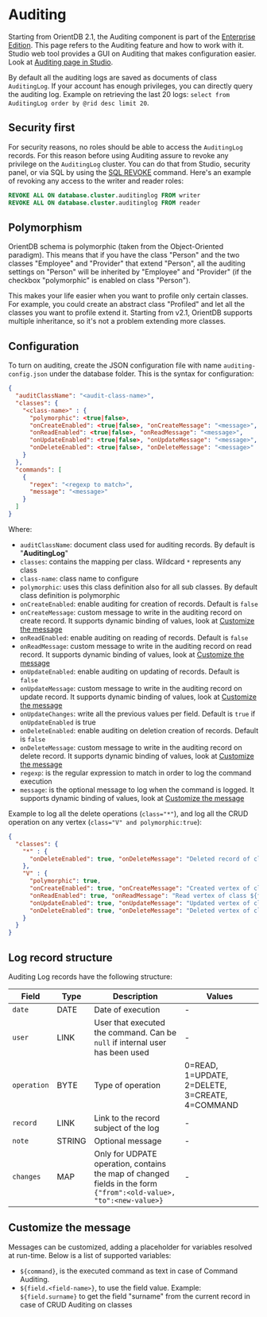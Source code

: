 # Auditing
Starting from OrientDB 2.1, the Auditing component is part of the [Enterprise Edition](http://www.orientechnologies.com/orientdb-enterprise/). This page refers to the Auditing feature and how to work with it. Studio web tool provides a GUI on Auditing that makes configuration easier. Look at [Auditing page in Studio](Studio-Auditing.md).

By default all the auditing logs are saved as documents of class `AuditingLog`. If your account has enough privileges, you can directly query the auditing log. Example on retrieving the last 20 logs: `select from AuditingLog order by @rid desc limit 20`.

## Security first
For security reasons, no roles should be able to access the `AuditingLog` records. For this reason before using Auditing assure to revoke any privilege on the `AuditingLog` cluster. You can do that from Studio, security panel, or via SQL by using the [SQL REVOKE](SQL-Revoke.md) command. Here's an example of revoking any access to the writer and reader roles:

```sql
REVOKE ALL ON database.cluster.auditinglog FROM writer
REVOKE ALL ON database.cluster.auditinglog FROM reader
```

## Polymorphism
OrientDB schema is polymorphic (taken from the Object-Oriented paradigm). This means that if you have the class "Person" and the two classes "Employee" and "Provider" that extend "Person", all the auditing settings on "Person" will be inherited by "Employee" and "Provider" (if the checkbox "polymorphic" is enabled on class "Person"). 

This makes your life easier when you want to profile only certain classes. For example, you could create an abstract class "Profiled" and let all the classes you want to profile extend it. Starting from v2.1, OrientDB supports multiple inheritance, so it's not a problem extending more classes.

## Configuration
To turn on auditing, create the JSON configuration file with name `auditing-config.json` under the database folder. This is the syntax for configuration:

```json
{
  "auditClassName": "<audit-class-name>",
  "classes": {
    "<class-name>" : {
      "polymorphic": <true|false>,
      "onCreateEnabled": <true|false>, "onCreateMessage": "<message>",
      "onReadEnabled": <true|false>, "onReadMessage": "<message>",
      "onUpdateEnabled": <true|false>, "onUpdateMessage": "<message>", "onUpdateChanges": <true|false>,
      "onDeleteEnabled": <true|false>, "onDeleteMessage": "<message>"
    }
  },
  "commands": [
    {
      "regex": "<regexp to match>",
      "message": "<message>"
    }
  ]
}
```

Where:
- `auditClassName`: document class used for auditing records. By default is "**AuditingLog**"
- `classes`: contains the mapping per class. Wildcard `*` represents any class
- `class-name`: class name to configure
- `polymorphic`: uses this class definition also for all sub classes. By default class definition is polymorphic
- `onCreateEnabled`: enable auditing for creation of records. Default is `false`
- `onCreateMessage`: custom message to write in the auditing record on create record. It supports dynamic binding of values, look at [Customize the message](Auditing.md#customize-the-message)
- `onReadEnabled`: enable auditing on reading of records. Default is `false`
- `onReadMessage`: custom message to write in the auditing record on read record. It supports dynamic binding of values, look at [Customize the message](Auditing.md#customize-the-message)
- `onUpdateEnabled`: enable auditing on updating of records. Default is `false`
- `onUpdateMessage`: custom message to write in the auditing record on update record. It supports dynamic binding of values, look at [Customize the message](Auditing.md#customize-the-message)
- `onUpdateChanges`: write all the previous values per field. Default is `true` if `onUpdateEnabled` is true
- `onDeleteEnabled`: enable auditing on deletion creation of records. Default is `false`
- `onDeleteMessage`: custom message to write in the auditing record on delete record. It supports dynamic binding of values, look at [Customize the message](Auditing.md#customize-the-message)
- `regexp`: is the regular expression to match in order to log the command execution
- `message`: is the optional message to log when the command is logged. It supports dynamic binding of values, look at [Customize the message](Auditing.md#customize-the-message)

Example to log all the delete operations (`class="*"`), and log all the CRUD operation on any vertex (`class="V" and polymorphic:true`):
```json
{
  "classes": {
    "*" : {
      "onDeleteEnabled": true, "onDeleteMessage": "Deleted record of class ${field.@class}"
    },
    "V" : {
      "polymorphic": true,
      "onCreateEnabled": true, "onCreateMessage": "Created vertex of class ${field.@class}",
      "onReadEnabled": true, "onReadMessage": "Read vertex of class ${field.@class}",
      "onUpdateEnabled": true, "onUpdateMessage": "Updated vertex of class ${field.@class}",
      "onDeleteEnabled": true, "onDeleteMessage": "Deleted vertex of class ${field.@class}"
    }
  }
}
```

## Log record structure
Auditing Log records have the following structure:

|Field|Type|Description|Values|
|-----|----|-----------|------|
|`date`|DATE|Date of execution|-|
|`user`|LINK|User that executed the command. Can be `null` if internal user has been used|-|
|`operation`|BYTE|Type of operation|0=READ, 1=UPDATE, 2=DELETE, 3=CREATE, 4=COMMAND|
|`record`|LINK|Link to the record subject of the log|-|
|`note`|STRING|Optional message|-|
|`changes`|MAP|Only for UDPATE operation, contains the map of changed fields in the form `{"from":<old-value>, "to":<new-value>}`|-|


## Customize the message

Messages can be customized, adding a placeholder for variables resolved at run-time. Below is a list of supported variables:

- `${command}`, is the executed command as text in case of Command Auditing.
- `${field.<field-name>}`, to use the field value. Example: `${field.surname}` to get the field "surname" from the current record in case of CRUD Auditing on classes
